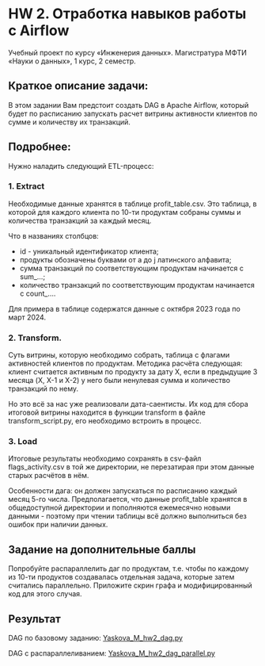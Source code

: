 # HW 2. Отработка навыков работы с Airflow
Учебный проект по курсу «Инженерия данных». Магистратура МФТИ «Науки о данных», 1 курс, 2 семестр.

## Краткое описание задачи:
В этом задании Вам предстоит создать DAG в Apache Airflow, который будет по расписанию запускать расчет витрины активности клиентов по сумме и количеству их транзакций.

## Подробнее:
Нужно наладить следующий ETL-процесс:

### 1. Extract 
Необходимые данные хранятся в таблице profit_table.csv. Это таблица, в которой для каждого клиента по 10-ти продуктам собраны суммы и количества транзакций за каждый месяц.

Что в названиях столбцов:

* id - уникальный идентификатор клиента;
* продукты обозначены буквами от a до j латинского алфавита;
* сумма транзакций по соответствующим продуктам начинается с sum_…;
* количество транзакций по соответствующим продуктам начинается с count_….

Для примера в таблице содержатся данные с октября 2023 года по март 2024.

### 2. Transform. 
Суть витрины, которую необходимо собрать, таблица с флагами активностей клиентов по продуктам. Методика расчёта следующая: клиент считается активным по продукту за дату X, если в предыдущие 3 месяца (X, X-1 и X-2) у него были ненулевая сумма и количество транзакций по нему.

Но это всё за нас уже реализовали дата-саентисты. Их код для сбора итоговой витрины находится в функции transform в файле transform_script.py, его необходимо встроить в процесс.

### 3. Load
Итоговые результаты необходимо сохранять в csv-файл flags_activity.csv в той же директории, не перезатирая при этом данные старых расчётов в нём.

Особенности дага: он должен запускаться по расписанию каждый месяц 5-го числа. Предполагается, что данные profit_table хранятся в общедоступной директории и пополняются ежемесячно новыми данными - поэтому при чтении таблицы всё должно выполниться без ошибок при наличии данных.

## Задание на дополнительные баллы
Попробуйте распараллелить даг по продуктам, т.е. чтобы по каждому из 10-ти продуктов создавалась отдельная задача, которые затем считались параллельно. Приложите скрин графа и модифицированный код для этого случая.

## Результат
DAG по базовому заданию:
[Yaskova_M_hw2_dag.py](airflow_dag_hw2/Yaskova_M_hw2_dag.py)

DAG с распараллеливанием:
[Yaskova_M_hw2_dag_parallel.py](airflow_dag_hw2/Yaskova_M_hw2_dag_parallel.py)